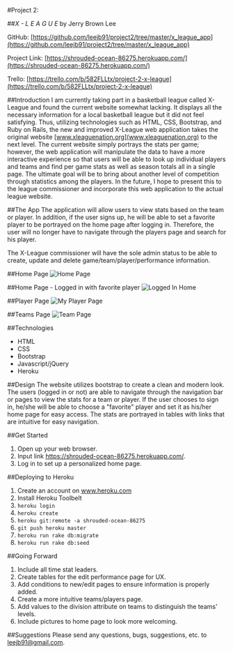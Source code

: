#Project 2:

##_X - L E A G U E_
by Jerry Brown Lee

GitHub: [https://github.com/leejb91/project2/tree/master/x_league_app](https://github.com/leejb91/project2/tree/master/x_league_app)

Project Link: [https://shrouded-ocean-86275.herokuapp.com/](https://shrouded-ocean-86275.herokuapp.com/)

Trello: [https://trello.com/b/582FLLtx/project-2-x-league](https://trello.com/b/582FLLtx/project-2-x-league)

##Introduction
I am currently taking part in a basketball league called X-League and found the current website somewhat lacking. It displays all the necessary information for a local basketball league but it did not feel satisfying. Thus, utilizing technologies such as HTML, CSS, Bootstrap, and Ruby on Rails, the new and improved X-League web application takes the original website [www.xleaguenation.org](www.xleaguenation.org) to the next level. The current website simply portrays the stats per game; however, the web application will manipulate the data to have a more interactive experience so that users will be able to look up individual players and teams and find per game stats as well as season totals all in a single page. The ultimate goal will be to bring about another level of competition through statistics among the players. In the future, I hope to present this to the league commissioner and incorporate this web application to the actual league website.


##The App
The application will allow users to view stats based on the team or player. In addition, if the user signs up, he will be able to set a favorite player to be portrayed on the home page after logging in. Therefore, the user will no longer have to navigate through the players page and search for his player.

The X-League commissioner will have the sole admin status to be able to create, update and delete game/team/player/performance information.

##Home Page
![Home Page](https://i.imgur.com/hthHGLY.png)

##Home Page - Logged in with favorite player
![Logged In Home](https://i.imgur.com/EE2cszB.png)

##Player Page
![My Player Page](https://i.imgur.com/3bnG9gr.png)

##Teams Page
![Team Page](https://i.imgur.com/uiJyMpS.png)


##Technologies
- HTML
- CSS
- Bootstrap
- Javascript/jQuery
- Heroku

##Design
The website utilizes bootstrap to create a clean and modern look. The users (logged in or not) are able to navigate through the navigation bar or pages to view the stats for a team or player. If the user chooses to sign in, he/she will be able to choose a "favorite" player and set it as his/her home page for easy access. The stats are portrayed in tables with links that are intuitive for easy navigation.

##Get Started
1. Open up your web browser.
2. Input link https://shrouded-ocean-86275.herokuapp.com/.
3. Log in to set up a personalized home page.

##Deploying to Heroku

1. Create an account on www.heroku.com
2. Install Heroku Toolbelt
3. ```heroku login```
4. ```heroku create```
5. ```heroku git:remote -a shrouded-ocean-86275```
6. ```git push heroku master```
7. ```heroku run rake db:migrate```
8. ```heroku run rake db:seed```


##Going Forward
1. Include all time stat leaders.
2. Create tables for the edit performance page for UX.
3. Add conditions to new/edit pages to ensure information is properly added.
4. Create a more intuitive teams/players page.
5. Add values to the division attribute on teams to distinguish the teams' levels.
2. Include pictures to home page to look more welcoming.

##Suggestions
Please send any questions, bugs, suggestions, etc. to leejb91@gmail.com.